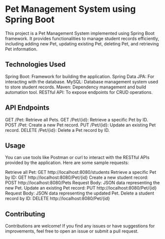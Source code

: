 # Pet Management System using Spring Boot

This project is a Pet Management System implemented using Spring Boot framework. It provides functionalities to manage student records efficiently, including adding new Pet, updating existing Pet, deleting Pet, and retrieving Pet information.

## Technologies Used

Spring Boot: Framework for building the application.
Spring Data JPA: For interacting with the database.
MySQL: Database management system used to store student records.
Maven: Dependency management and build automation tool.
RESTful API: To expose endpoints for CRUD operations.

## API Endpoints
GET /Pet: Retrieve all Pets.
GET /Pet/{id}: Retrieve a specific Pet by ID.
POST /Pet: Create a new Pet record.
PUT /Pet/{id}: Update an existing Pet record.
DELETE /Pet/{id}: Delete a Pet record by ID.

## Usage
You can use tools like Postman or curl to interact with the RESTful APIs provided by the application. Here are some sample requests:

Retrieve all Pet: GET http://localhost:8080/students
Retrieve a specific Pet by ID: GET http://localhost:8080/Pet/{id}
Create a new student record: POST http://localhost:8080/Pets
Request Body: JSON data representing the new Pet.
Update an existing Pet record: PUT http://localhost:8080/Pet/{id}
Request Body: JSON data representing the updated Pet.
Delete a student record by ID: DELETE http://localhost:8080/Pet/{id}

## Contributing
Contributions are welcome! If you find any issues or have suggestions for improvements, feel free to open an issue or submit a pull request.

